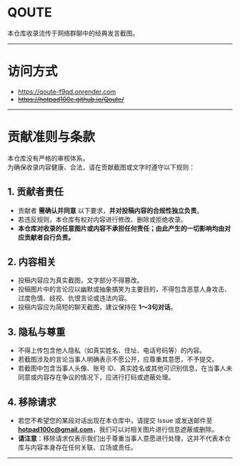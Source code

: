 # QOUTE  
本仓库收录流传于网络群聊中的经典发言截图。  

---

# 访问方式  
- https://qoute-f9qd.onrender.com  
- ~~https://hotpad100c.github.io/Qoute/~~  

---

# 贡献准则与条款  

本仓库没有严格的审核体系。  
为确保收录内容健康、合法，请在贡献截图或文字时遵守以下规则：  

## 1. 贡献者责任  
- 贡献者 **需确认并同意** 以下要求，**并对投稿内容的合规性独立负责**。  
- 若违反规则，本仓库有权对内容进行修改、删除或拒绝收录。  
- **本仓库对收录的任意图片或内容不承担任何责任；由此产生的一切影响均由对应贡献者自行负责。**  

## 2. 内容相关  
- 投稿内容应为真实截图，文字部分不得篡改。  
- 投稿图片中的言论应以幽默或抽象搞笑为主要目的，不得包含恶意人身攻击、过度色情、歧视、仇恨言论或违法内容。  
- 投稿内容应为简短的聊天截图，建议保持在 **1～3句对话**。  

## 3. 隐私与尊重  
- 不得上传包含他人隐私（如真实姓名、住址、电话号码等）的内容。  
- 若截图涉及的言论当事人明确表示不愿公开，应尊重其意愿，不予提交。  
- 若截图中包含当事人头像、账号 ID、真实姓名或其他可识别信息，在当事人未同意或内容存在争议的情况下，应进行打码或遮蔽处理。  

## 4. 移除请求  
- 若您不希望您的某段对话出现在本仓库中，请提交 Issue 或发送邮件至 **hotpad100c@gmail.com**，我们可以对相关图片进行信息遮蔽或删除。  
- **请注意**：移除请求仅表示我们出于尊重当事人意愿进行处理，这并不代表本仓库与内容本身存在任何关联、立场或责任。  

---
